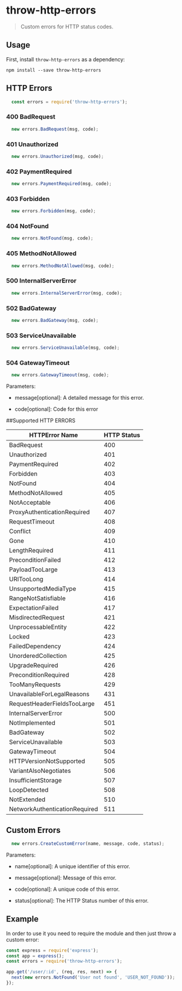 # throw-http-errors

> Custom errors for HTTP status codes.


## Usage

First, install `throw-http-errors` as a dependency:

```shell
npm install --save throw-http-errors
```

## HTTP Errors

```javascript
  const errors = require('throw-http-errors');
```
### 400 BadRequest

```javascript
  new errors.BadRequest(msg, code);
```

### 401 Unauthorized

```javascript
  new errors.Unauthorized(msg, code);
```

### 402 PaymentRequired

```javascript
  new errors.PaymentRequired(msg, code);
```

### 403 Forbidden

```javascript
  new errors.Forbidden(msg, code);
```

### 404 NotFound

```javascript
  new errors.NotFound(msg, code);
```

### 405 MethodNotAllowed

```javascript
  new errors.MethodNotAllowed(msg, code);
```

### 500 InternalServerError

```javascript
  new errors.InternalServerError(msg, code);
```

### 502 BadGateway

```javascript
  new errors.BadGateway(msg, code);
```

### 503 ServiceUnavailable

```javascript
  new errors.ServiceUnavailable(msg, code);
```

### 504 GatewayTimeout

```javascript
  new errors.GatewayTimeout(msg, code);
```


Parameters:

- message[optional]: A detailed message for this error.

- code[optional]: Code for this error


##Supported HTTP ERRORS

| HTTPError Name                  | HTTP Status |
|---------------------------------|-------------|
| BadRequest                      | 400         |
| Unauthorized                    | 401         |
| PaymentRequired                 | 402         |
| Forbidden                       | 403         |
| NotFound                        | 404         |
| MethodNotAllowed                | 405         |
| NotAcceptable                   | 406         |
| ProxyAuthenticationRequired     | 407         |
| RequestTimeout                  | 408         |
| Conflict                        | 409         |
| Gone                            | 410         |
| LengthRequired                  | 411         |
| PreconditionFailed              | 412         |
| PayloadTooLarge                 | 413         |
| URITooLong                      | 414         |
| UnsupportedMediaType            | 415         |
| RangeNotSatisfiable             | 416         |
| ExpectationFailed               | 417         |
| MisdirectedRequest              | 421         |
| UnprocessableEntity             | 422         |
| Locked                          | 423         |
| FailedDependency                | 424         |
| UnorderedCollection             | 425         |
| UpgradeRequired                 | 426         |
| PreconditionRequired            | 428         |
| TooManyRequests                 | 429         |
| UnavailableForLegalReasons      | 431         |
| RequestHeaderFieldsTooLarge     | 451         |
| InternalServerError             | 500         |
| NotImplemented                  | 501         |
| BadGateway                      | 502         |
| ServiceUnavailable              | 503         |
| GatewayTimeout                  | 504         |
| HTTPVersionNotSupported         | 505         |
| VariantAlsoNegotiates           | 506         |
| InsufficientStorage             | 507         |
| LoopDetected                    | 508         |
| NotExtended                     | 510         |
| NetworkAuthenticationRequired   | 511         |


## Custom Errors

```javascript
  new errors.CreateCustomError(name, message, code, status);
```

Parameters:

- name[optional]: A unique identifier of this error.

- message[optional]: Message of this error.

- code[optional]: A unique code of this error.

- status[optional]: The HTTP Status number of this error.


## Example

In order to use it you need to require the module and then just throw a custom error:

```javascript
const express = require('express');
const app = express();
const errors = require('throw-http-errors');

app.get('/user/:id', (req, res, next) => {
  next(new errors.NotFound('User not found', 'USER_NOT_FOUND'));
});
```
